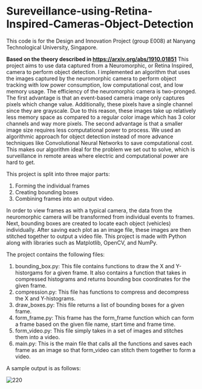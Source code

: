 # Sureveillance-using-Retina-Inspired-Cameras-Object-Detection
This code is for the Design and Innovation Project (group E008) at Nanyang Technological University, Singapore.

**Based on the theory described in https://arxiv.org/abs/1910.01851**
This project aims to use data captured from a Neuromorphic, or Retina Inspired, camera to perform object detection. I implemented an algorithm that uses the images captured by the neuromorphic camera to perform object tracking with low power consumption, low computational cost, and low memory usage. The efficiency of the neuromorphic camera is two-pronged. The first advantage is that an event-based camera image only captures pixels which change value. Additionally, these pixels have a single channel since they are grayscale. Due to this reason, these images take up relatively less memory space as compared to a regular color image which has 3 color channels and way more pixels. The second advantage is that a smaller image size requires less computational power to process. We used an algorithmic approach for object detection instead of more advance techniques like Convolutional Neural Networks to save computational cost. This makes our algorithm ideal for the problem we set out to solve, which is surveillance in remote areas where electric and computational power are hard to get.

This project is split into three major parts:
1) Forming the individual frames
2) Creating bounding boxes
3) Combining frames into an output video.

In order to view frames as with a typical camera, the data from the neuromorphic camera will be transformed from individual events to frames. Next, bounding boxes are created to locate each object (vehicles) individually. After saving each plot as an image file, these images are then stitched together to output a video file. This project is made with Python along with libraries such as Matplotlib, OpenCV, and NumPy.

The project contains the following files:

1) bounding_box.py: This file contains functions to draw the X and Y-historgams for a given frame. It also contains a function that takes in compressed histograms and returns bounding box coordinates for the given frame.
2) compression.py: This file has functions to compress and decompress the X and Y-histograms.
3) draw_boxes.py: This file returns a list of bounding boxes for a given frame.
4) form_frame.py: This frame has the form_frame function which can form a frame based on the given file name, start time and frame time.
5) form_video.py: This file simply takes in a set of images and stitches them into a video.
6) main.py: This is the main file that calls all the functions and saves each frame as an image so that form_video can stitch them together to form a video.

A sample output is as follows: 

![220](https://user-images.githubusercontent.com/55581038/99142689-6f573900-2692-11eb-8f93-a4378a9dfc9a.jpg)


